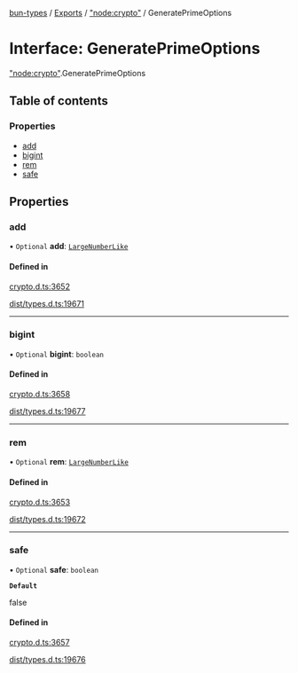 [bun-types](../README.md) / [Exports](../modules.md) / ["node:crypto"](../modules/node_crypto_.md) / GeneratePrimeOptions

# Interface: GeneratePrimeOptions

["node:crypto"](../modules/node_crypto_.md).GeneratePrimeOptions

## Table of contents

### Properties

- [add](node_crypto_.GeneratePrimeOptions.md#add)
- [bigint](node_crypto_.GeneratePrimeOptions.md#bigint)
- [rem](node_crypto_.GeneratePrimeOptions.md#rem)
- [safe](node_crypto_.GeneratePrimeOptions.md#safe)

## Properties

### add

• `Optional` **add**: [`LargeNumberLike`](../modules/crypto_.md#largenumberlike)

#### Defined in

[crypto.d.ts:3652](https://github.com/valgaze/bun-types/blob/5e53f27/crypto.d.ts#L3652)

[dist/types.d.ts:19671](https://github.com/valgaze/bun-types/blob/5e53f27/dist/types.d.ts#L19671)

___

### bigint

• `Optional` **bigint**: `boolean`

#### Defined in

[crypto.d.ts:3658](https://github.com/valgaze/bun-types/blob/5e53f27/crypto.d.ts#L3658)

[dist/types.d.ts:19677](https://github.com/valgaze/bun-types/blob/5e53f27/dist/types.d.ts#L19677)

___

### rem

• `Optional` **rem**: [`LargeNumberLike`](../modules/crypto_.md#largenumberlike)

#### Defined in

[crypto.d.ts:3653](https://github.com/valgaze/bun-types/blob/5e53f27/crypto.d.ts#L3653)

[dist/types.d.ts:19672](https://github.com/valgaze/bun-types/blob/5e53f27/dist/types.d.ts#L19672)

___

### safe

• `Optional` **safe**: `boolean`

**`Default`**

false

#### Defined in

[crypto.d.ts:3657](https://github.com/valgaze/bun-types/blob/5e53f27/crypto.d.ts#L3657)

[dist/types.d.ts:19676](https://github.com/valgaze/bun-types/blob/5e53f27/dist/types.d.ts#L19676)
